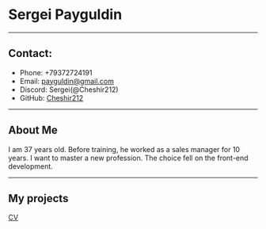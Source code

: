 # **Sergei Payguldin** #
***********
## Contact: ##
* Phone: +79372724191
* Email: payguldin@gmail.com
* Discord: Sergei(@Cheshir212)
* GitHub: [Cheshir212](https://github.com/Cheshir212)
**********
## About Me ##
I am 37 years old. Before training, he worked as a sales manager for 10 years. I want to master a new profession. The choice fell on the front-end development.
***********
## My projects ##
[CV](https://github.com/Cheshir212/rsschool-cv/blob/gh-pages/cv.md)
